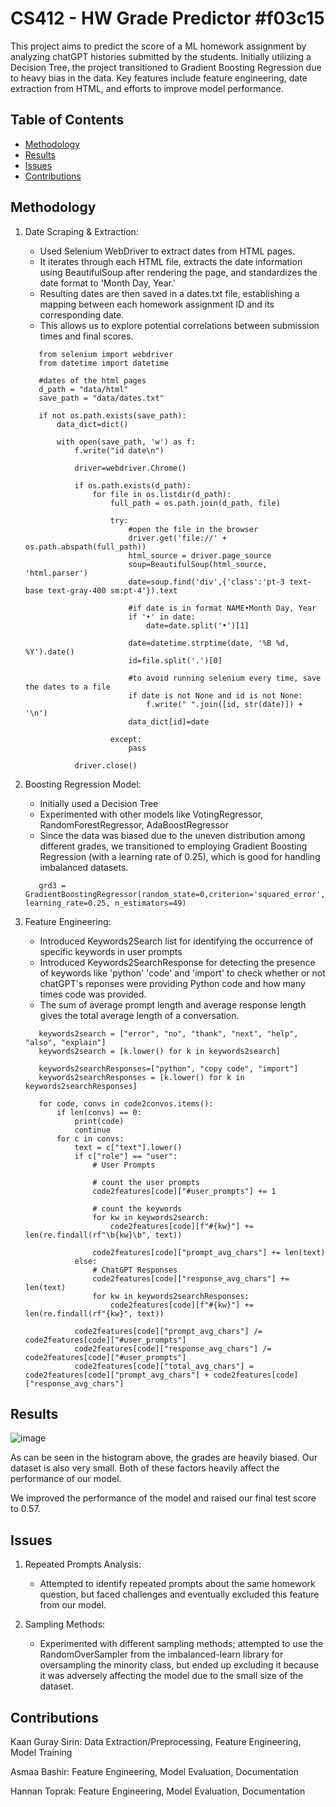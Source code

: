 # CS412 - HW Grade Predictor #f03c15

This project aims to predict the score of a ML homework assignment by analyzing chatGPT histories submitted by the students. Initially utilizing a Decision Tree, the project transitioned to Gradient Boosting Regression due to heavy bias in the data. Key features include feature engineering, date extraction from HTML, and efforts to improve model performance.

## Table of Contents
- [Methodology](#methodology)
- [Results](#results)
- [Issues](#issues)
- [Contributions](#contributions)

## Methodology
1. Date Scraping & Extraction:
   - Used Selenium WebDriver to extract dates from HTML pages.
   - It iterates through each HTML file, extracts the date information using BeautifulSoup after rendering the page, and standardizes the date format to 'Month Day, Year.'
   - Resulting dates are then saved in a dates.txt file, establishing a mapping between each homework assignment ID and its corresponding date.
   - This allows us to explore potential correlations between submission times and final scores.
     


   ```
      from selenium import webdriver
      from datetime import datetime
      
      #dates of the html pages
      d_path = "data/html"
      save_path = "data/dates.txt"
      
      if not os.path.exists(save_path):
          data_dict=dict()
      
          with open(save_path, 'w') as f:
              f.write("id date\n")
      
              driver=webdriver.Chrome()
      
              if os.path.exists(d_path):
                  for file in os.listdir(d_path):
                      full_path = os.path.join(d_path, file)
      
                      try:
                          #open the file in the browser
                          driver.get('file://' + os.path.abspath(full_path))
                          html_source = driver.page_source
                          soup=BeautifulSoup(html_source, 'html.parser')
                          date=soup.find('div',{'class':'pt-3 text-base text-gray-400 sm:pt-4'}).text
                          
                          #if date is in format NAME•Month Day, Year
                          if '•' in date:
                              date=date.split('•')[1]
                              
                          date=datetime.strptime(date, '%B %d, %Y').date()
                          id=file.split('.')[0]
      
                          #to avoid running selenium every time, save the dates to a file
                          if date is not None and id is not None:
                              f.write(" ".join([id, str(date)]) + '\n')
                          data_dict[id]=date
                          
                      except:
                          pass
      
              driver.close()

2. Boosting Regression Model:
   - Initially used a Decision Tree
   - Experimented with other models like VotingRegressor, RandomForestRegressor, AdaBoostRegressor
   - Since the data was biased due to the uneven distribution among different grades, we transitioned to employing Gradient Boosting Regression (with a learning rate of 0.25), which is good for handling imbalanced datasets.


   ```
      grd3 = GradientBoostingRegressor(random_state=0,criterion='squared_error', learning_rate=0.25, n_estimators=49)
3. Feature Engineering:
   - Introduced Keywords2Search list for identifying the occurrence of specific keywords in user prompts
   - Introduced Keywords2SearchResponse for detecting the presence of keywords like 'python' 'code' and 'import' to check whether or not chatGPT's reponses were providing Python code and how many times code was provided.
   - The sum of average prompt length and average response length gives the total average length of a conversation.



   ```
      keywords2search = ["error", "no", "thank", "next", "help", "also", "explain"]
      keywords2search = [k.lower() for k in keywords2search]
      
      keywords2searchResponses=["python", "copy code", "import"]
      keywords2searchResponses = [k.lower() for k in keywords2searchResponses]
      
      for code, convs in code2convos.items():
          if len(convs) == 0:
              print(code)
              continue
          for c in convs:
              text = c["text"].lower()
              if c["role"] == "user":
                  # User Prompts
      
                  # count the user prompts
                  code2features[code]["#user_prompts"] += 1
                  
                  # count the keywords
                  for kw in keywords2search:
                      code2features[code][f"#{kw}"] +=  len(re.findall(rf"\b{kw}\b", text))
      
                  code2features[code]["prompt_avg_chars"] += len(text)
              else:
                  # ChatGPT Responses
                  code2features[code]["response_avg_chars"] += len(text)
                  for kw in keywords2searchResponses:
                      code2features[code][f"#{kw}"] +=  len(re.findall(rf"{kw}", text))
      
              code2features[code]["prompt_avg_chars"] /= code2features[code]["#user_prompts"]   
              code2features[code]["response_avg_chars"] /= code2features[code]["#user_prompts"]
              code2features[code]["total_avg_chars"] = code2features[code]["prompt_avg_chars"] + code2features[code]["response_avg_chars"]
## Results
![image](https://github.com/asmaabashir/CS412-ML/assets/127853761/d9fcfb25-6c84-442b-b599-d0da7e91226f)

As can be seen in the histogram above, the grades are heavily biased. Our dataset is also very small.
Both of these factors heavily affect the performance of our model.

We improved the performance of the model and raised our final test score to 0.57.

## Issues
1. Repeated Prompts Analysis:
   - Attempted to identify repeated prompts about the same homework question, but faced challenges and eventually excluded this feature from our model.

2. Sampling Methods:
   - Experimented with different sampling methods; attempted to use the RandomOverSampler from the imbalanced-learn library for oversampling the minority class, but ended up excluding it because it was adversely affecting the model due to the small size of the dataset.
  
## Contributions
Kaan Guray Sirin: Data Extraction/Preprocessing, Feature Engineering, Model Training

Asmaa Bashir: Feature Engineering, Model Evaluation, Documentation

Hannan Toprak: Feature Engineering, Model Evaluation, Documentation
